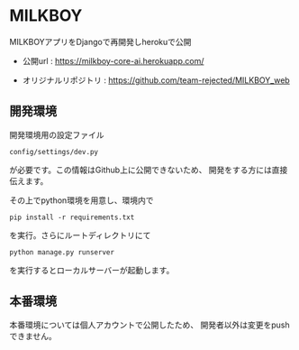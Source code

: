 # MILKBOY
MILKBOYアプリをDjangoで再開発しherokuで公開

- 公開url : https://milkboy-core-ai.herokuapp.com/

- オリジナルリポジトリ : https://github.com/team-rejected/MILKBOY_web
## 開発環境
開発環境用の設定ファイル
```
config/settings/dev.py
```
が必要です。この情報はGithub上に公開できないため、
開発をする方には直接伝えます。

その上でpython環境を用意し、環境内で
```buildoutcfg
pip install -r requirements.txt
```
を実行。さらにルートディレクトリにて
```buildoutcfg
python manage.py runserver
```
を実行するとローカルサーバーが起動します。

## 本番環境
本番環境については個人アカウントで公開したため、
開発者以外は変更をpushできません。
